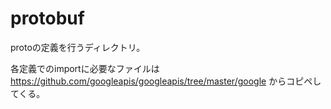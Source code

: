 # protobuf

protoの定義を行うディレクトリ。

各定義でのimportに必要なファイルは
https://github.com/googleapis/googleapis/tree/master/google
からコピペしてくる。